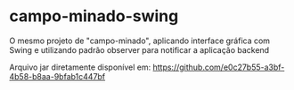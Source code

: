 # campo-minado-swing

O mesmo projeto de "campo-minado", aplicando interface gráfica com Swing
e utilizando padrão observer para notificar a aplicação backend

Arquivo jar diretamente disponível em: https://github.com/e0c27b55-a3bf-4b58-b8aa-9bfab1c447bf
